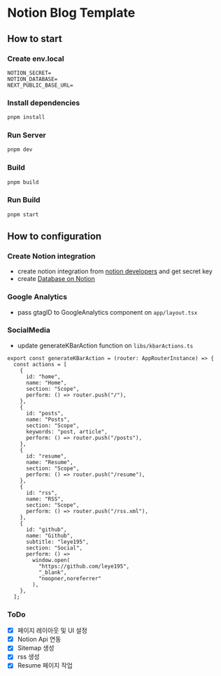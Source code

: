 # Notion Blog Template

## How to start

### Create env.local

```
NOTION_SECRET=
NOTION_DATABASE=
NEXT_PUBLIC_BASE_URL=
```

### Install dependencies

```bash
pnpm install
```

### Run Server

```bash
pnpm dev
```

### Build

```bash
pnpm build
```

### Run Build

```bash
pnpm start
```

## How to configuration

### Create Notion integration

- create notion integration from [notion developers](https://www.notion.so/my-integrations) and get secret key
- create [Database on Notion](https://www.dantechblog.xyz/posts/744d3f5a-5ad5-41d7-bbd2-46f167b4ab59)

### Google Analytics

- pass gtagID to GoogleAnalytics component on `app/layout.tsx`

### SocialMedia

- update generateKBarAction function on `libs/kbarActions.ts`

```
export const generateKBarAction = (router: AppRouterInstance) => {
  const actions = [
    {
      id: "home",
      name: "Home",
      section: "Scope",
      perform: () => router.push("/"),
    },
    {
      id: "posts",
      name: "Posts",
      section: "Scope",
      keywords: "post, article",
      perform: () => router.push("/posts"),
    },
    {
      id: "resume",
      name: "Resume",
      section: "Scope",
      perform: () => router.push("/resume"),
    },
    {
      id: "rss",
      name: "RSS",
      section: "Scope",
      perform: () => router.push("/rss.xml"),
    },
    {
      id: "github",
      name: "Github",
      subtitle: "leye195",
      section: "Social",
      perform: () =>
        window.open(
          "https://github.com/leye195",
          "_blank",
          "noopner,noreferrer"
        ),
    },
  ];
```

### ToDo

- [x] 페이지 레이아웃 및 UI 설정
- [x] Notion Api 연동
- [x] Sitemap 생성
- [x] rss 생성
- [x] Resume 페이지 작업
